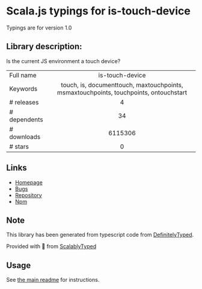 
# Scala.js typings for is-touch-device

Typings are for version 1.0

## Library description:
Is the current JS environment a touch device?

|                    |                 |
| ------------------ | :-------------: |
| Full name          | is-touch-device |
| Keywords           | touch, is, documenttouch, maxtouchpoints, msmaxtouchpoints, touchpoints, ontouchstart |
| # releases         | 4 |
| # dependents       | 34 |
| # downloads        | 6115306 |
| # stars            | 0 |

## Links
- [Homepage](https://github.com/airbnb/is-touch-device#readme)
- [Bugs](https://github.com/airbnb/is-touch-device/issues)
- [Repository](https://github.com/airbnb/is-touch-device)
- [Npm](https://www.npmjs.com/package/is-touch-device)
    


## Note
This library has been generated from typescript code from [DefinitelyTyped](https://definitelytyped.org).

Provided with :purple_heart: from [ScalablyTyped](https://github.com/oyvindberg/ScalablyTyped)

## Usage
See [the main readme](../../readme.md) for instructions.


